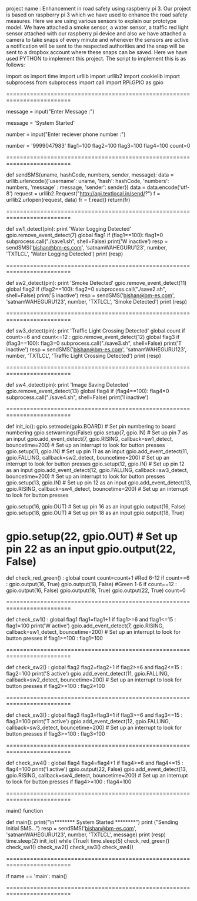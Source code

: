 project name : Enhancement in road safety using raspberry pi 3. Our project is based on raspberry pi 3 which we have used to enhance the road safety measures. Here we are using various sensors to explain our prototype model. We have attached a smoke sensor, a water sensor, a traffic red light sensor attached with our raspberry pi device and also we have attached a camera to take snaps of every minute and whenever the sensors are active a notification will be sent to the respected authorities and the snap will be sent to a dropbox account where these snaps can be saved. Here we have used PYTHON to implement this project. The script to implement this is as follows:

import os import time import urllib import urllib2 import cookielib import subprocess from subprocess import call import RPi.GPIO as gpio

=========================================================================

message = input("Enter Message :")

message = 'System Started'

number = input("Enter reciever phone number :")

number = '9999047983' flag1=100 flag2=100 flag3=100 flag4=100 count=0

=========================================================================

def sendSMS(uname, hashCode, numbers, sender, message): data = urllib.urlencode({'username': uname, 'hash': hashCode, 'numbers': numbers, 'message' : message, 'sender': sender}) data = data.encode('utf-8') request = urllib2.Request("http://api.textlocal.in/send/?") f = urllib2.urlopen(request, data) fr = f.read() return(fr)

=========================================================================

def sw1_detect(pin): print 'Water Logging Detected' gpio.remove_event_detect(7) global flag1 if (flag1==100): flag1=0 subprocess.call("./save1.sh", shell=False) print('W inactive') resp = sendSMS('bishan@bm-es.com', 'satnamWAHEGURU123', number, 'TXTLCL', 'Water Logging Detected') print (resp)

=========================================================================

def sw2_detect(pin): print 'Smoke Detected' gpio.remove_event_detect(11) global flag2 if (flag2==100): flag2=0 subprocess.call("./save2.sh", shell=False) print('S inactive') resp = sendSMS('bishan@bm-es.com', 'satnamWAHEGURU123', number, 'TXTLCL', 'Smoke Detected') print (resp)

=========================================================================

def sw3_detect(pin): print 'Traffic Light Crossing Detected' global count if count>=6 and count<=12 : gpio.remove_event_detect(12) global flag3 if (flag3==100): flag3=0 subprocess.call("./save3.sh", shell=False) print('T inactive') resp = sendSMS('bishan@bm-es.com', 'satnamWAHEGURU123', number, 'TXTLCL', 'Traffic Light Crossing Detected') print (resp)

=========================================================================

def sw4_detect(pin): print 'Image Saving Detected' gpio.remove_event_detect(13) global flag4 if (flag4==100): flag4=0 subprocess.call("./save4.sh", shell=False) print('I inactive')

=========================================================================

def init_io(): gpio.setmode(gpio.BOARD) # Set pin numbering to board numbering gpio.setwarnings(False) gpio.setup(7, gpio.IN) # Set up pin 7 as an input gpio.add_event_detect(7, gpio.RISING, callback=sw1_detect, bouncetime=200) # Set up an interrupt to look for button presses gpio.setup(11, gpio.IN) # Set up pin 11 as an input gpio.add_event_detect(11, gpio.FALLING, callback=sw2_detect, bouncetime=200) # Set up an interrupt to look for button presses gpio.setup(12, gpio.IN) # Set up pin 12 as an input gpio.add_event_detect(12, gpio.FALLING, callback=sw3_detect, bouncetime=200) # Set up an interrupt to look for button presses gpio.setup(13, gpio.IN) # Set up pin 12 as an input gpio.add_event_detect(13, gpio.RISING, callback=sw4_detect, bouncetime=200) # Set up an interrupt to look for button presses

gpio.setup(16, gpio.OUT) # Set up pin 16 as an input
gpio.output(16, False)
gpio.setup(18, gpio.OUT) # Set up pin 18 as an input
gpio.output(18, True)

gpio.setup(22, gpio.OUT) # Set up pin 22 as an input
gpio.output(22, False)
=========================================================================

def check_red_green() : global count count=count+1 #Red 6-12 if count==6 : gpio.output(16, True) gpio.output(18, False) #Green 1-6 if count==12 : gpio.output(16, False) gpio.output(18, True) gpio.output(22, True) count=0

=========================================================================

def check_sw1() : global flag1 flag1=flag1+1 if flag1>=6 and flag1<=15 : flag1=100 print('W active') gpio.add_event_detect(7, gpio.RISING, callback=sw1_detect, bouncetime=200) # Set up an interrupt to look for button presses if flag1>=100 : flag1=100

=========================================================================

def check_sw2() : global flag2 flag2=flag2+1 if flag2>=6 and flag2<=15 : flag2=100 print('S active') gpio.add_event_detect(11, gpio.FALLING, callback=sw2_detect, bouncetime=200) # Set up an interrupt to look for button presses
if flag2>=100 : flag2=100

=========================================================================

def check_sw3() : global flag3 flag3=flag3+1 if flag3>=6 and flag3<=15 : flag3=100 print('T active') gpio.add_event_detect(12, gpio.FALLING, callback=sw3_detect, bouncetime=200) # Set up an interrupt to look for button presses
if flag3>=100 : flag3=100

=========================================================================

def check_sw4() : global flag4 flag4=flag4+1 if flag4>=6 and flag4<=15 : flag4=100 print('I active') gpio.output(22, False) gpio.add_event_detect(13, gpio.RISING, callback=sw4_detect, bouncetime=200) # Set up an interrupt to look for button presses
if flag4>=100 : flag4=100

=========================================================================

main() function

def main(): print("\n******** System Started ********") print ("Sending Initial SMS...") resp = sendSMS('bishan@bm-es.com', 'satnamWAHEGURU123', number, 'TXTLCL', message) print (resp) time.sleep(2) init_io() while (True): time.sleep(5) check_red_green() check_sw1() check_sw2() check_sw3() check_sw4()

=========================================================================

if name == 'main': main()

=========================================================================
